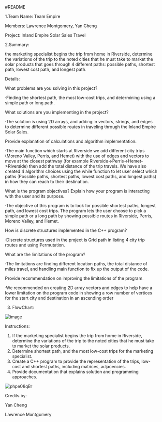 #README

1.Team Name: 
Team Empire

Members: 
Lawrence Montgomery, Yan Cheng
 
Project: 
Inland Empire Solar Sales Travel

2.Summary:

the marketing specialist begins the trip from home in Riverside, determine the variations of 
the trip to the noted cities that he must take to market the solar products that goes through 4 different paths:  possible paths, shortest path, 
lowest cost path, and longest path. 


Details:

What problems are you solving in this project?

·Finding the shortest path, the most low-cost trips, and determining using a simple path or long path.

What solutions are you implementing in the project? 

·The solution is using 2D arrays, and adding in vectors, strings, and edges to determine different possible routes in traveling through the Inland Empire Solar Sales.

Provide explanation of calculations and algorithm implementation.

·The main function which starts at Riverside we add different city trips (Moreno Valley, Perris, and Hemet) with the use of edges and vectors to move at the closest pathway (for example Riverside->Perris->Hemet->Riverside) then add the total distance of the trip travels. We have also created 4 algorithm choices using the while function to let user select which paths (Possible paths, shortest paths, lowest cost paths, and longest paths) in how they can reach to their destination.

What is the program objectives? Explain how your program is interacting with the user 
and its purpose.

·The objective of this program is to look for possible shortest paths, longest path, and lowest cost trips. The program lets the user choose to pick a simple path or a long path by showing possible routes in Riverside, Perris, Moreno Valley, and Hemet.

How is discrete structures implemented in the C++ program?

·Discrete structures used in the project is Grid path in listing 4 city trip routes and using Permutation.

What are the limitations of the program?

·The limitations are finding different location paths, the total distance of miles travel, and handling main function to fix up the output of the code.

Provide recommendation on improving the limitations of the program.

·We recommended on creating 2D array vectors and edges to help have a lower limitation on the program code in showing a row number of vertices for the start city and destination in an ascending order      







3. FlowChart: 






![image](https://user-images.githubusercontent.com/106198193/172076011-3c4c2a1d-3f97-4f04-b055-da1ad04c8539.png)














Instructions:
1. If the marketing specialist begins the trip from home in Riverside, determine the variations of 
the trip to the noted cities that he must take to market the solar products. 
2. Determine shortest path, and the most low-cost trips for the marketing specialist.
3. Create a C++ program to provide the representation of the trips, low-cost and shortest paths, 
including matrices, adjacencies.
4. Provide documentation that explains solution and programming approaches.

![phpe08qBr](https://user-images.githubusercontent.com/106198193/171251699-42c9c09e-92d6-4b7c-8ed0-e1b28e3f263a.png)

Credits by:

Yan Cheng

Lawrence Montgomery
